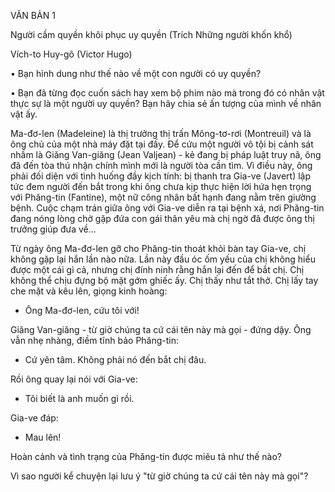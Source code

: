 VĂN BẢN 1

Người cầm quyền khôi phục uy quyền
(Trích Những người khốn khổ)

Vích-to Huy-gô (Victor Hugo)

• Bạn hình dung như thế nào về một con người có uy quyền?

• Bạn đã từng đọc cuốn sách hay xem bộ phim nào mà trong đó có nhân vật thực sự là một người uy quyền? Bạn hãy chia sẻ ấn tượng của mình về nhân vật ấy.

Ma-đơ-len (Madeleine) là thị trưởng thị trấn Mông-tơ-rơi (Montreuil) và là ông chủ của một nhà máy đặt tại đấy. Để cứu một người vô tội bị cảnh sát nhầm là Giăng Van-giăng (Jean Valjean) - kẻ đang bị pháp luật truy nã, ông đã đến tòa thú nhận chính mình mới là người tòa cần tìm. Vì điều này, ông phải đối diện với tình huống đầy kịch tính: bị thanh tra Gia-ve (Javert) lập tức đem người đến bắt trong khi ông chưa kịp thực hiện lời hứa hẹn trọng với Phăng-tin (Fantine), một nữ công nhân bất hạnh đang nằm trên giường bệnh. Cuộc chạm trán giữa ông với Gia-ve diễn ra tại bệnh xá, nơi Phăng-tin đang nóng lòng chờ gặp đứa con gái thân yêu mà chị ngờ đã được ông thị trưởng giúp đưa về...

Từ ngày ông Ma-đơ-len gỡ cho Phăng-tin thoát khỏi bàn tay Gia-ve, chị không gặp lại hắn lần nào nữa. Lần này đầu óc ốm yếu của chị không hiểu được một cái gì cả, nhưng chị đính ninh rằng hắn lại đến để bắt chị. Chị không thể chịu đựng bộ mặt gớm ghiếc ấy. Chị thấy như tắt thở. Chị lấy tay che mặt và kêu lên, giọng kinh hoàng:

- Ông Ma-đơ-len, cứu tôi với!

Giăng Van-giăng - từ giờ chúng ta cứ cái tên này mà gọi - đứng dậy. Ông vẫn nhẹ nhàng, điềm tĩnh bảo Phăng-tin:

- Cứ yên tâm. Không phải nó đến bắt chị đâu.

Rồi ông quay lại nói với Gia-ve:

- Tôi biết là anh muốn gì rồi.

Gia-ve đáp:

- Mau lên!

Hoàn cảnh và tình trạng của Phăng-tin được miêu tả như thế nào?

Vì sao người kể chuyện lại lưu ý "từ giờ chúng ta cứ cái tên này mà gọi"?